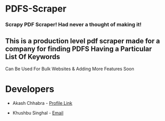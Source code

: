 # PDFS-Scraper
### Scrapy PDF Scraper! Had never a thought of making it!
## This is a production level pdf scraper made for a company for finding PDFS Having a Particular List Of Keywords

Can Be Used For Bulk Websites & Adding More Features Soon

# Developers

*   Akash Chhabra - [Profile Link](https://github.com/hackingguy)

*   Khushbu Singhal - [Email](khusbusinghal1234567@gmail.com)

